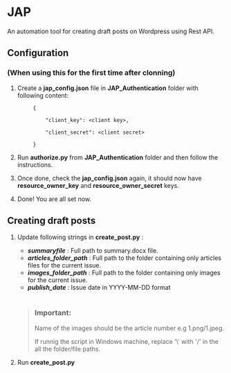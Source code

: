 # JAP
An automation tool for creating draft posts on Wordpress using Rest API.

## Configuration 
### (When using this for the first time after clonning) 
1. Create a **jap_config.json** file in **JAP_Authentication** folder  with following content:
 
            {
                 
                "client_key": <client key>,  

                "client_secret": <client secret>
                 
            } 

2. Run **authorize.py** from **JAP_Authentication** folder and then follow the instructions.
3. Once done, check the **jap_config.json** again, it should now have **resource_owner_key** and **resource_owner_secret** keys.
4. Done! You are all set now.


## Creating draft posts
1.  Update following strings in **create_post.py** :
    - ***summaryfile*** : Full path to summary.docx file. 
    - ***articles_folder_path*** : Full path to the folder containing only articles files for the current issue.
    - ***images_folder_path*** : Full path to the folder containing only images for the current issue.  
    - ***publish_date*** : Issue date in YYYY-MM-DD format  

    <br> 

    >
    >
    >### Important:
    >
    >Name of the images should be the article number e.g 1.png/1.jpeg. 
    >
    >If runnig the script in Windows machine, replace '\\' with '/' in the all the folder/file paths.
    > 
    >
2. Run **create_post.py**
